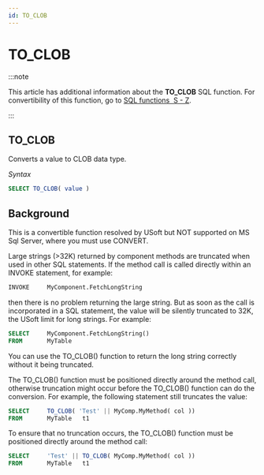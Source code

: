 ```yaml
---
id: TO_CLOB
---
```


# TO_CLOB




:::note

This article has additional information about the **TO_CLOB** SQL function.
For convertibility of this function, go to [SQL functions  S - Z](/docs/Modeller_and_Rules_Engine/SQL_functions/SQL_functions_SZ.md).

:::

## **TO_CLOB**

Converts a value to CLOB data type.

*Syntax*

```sql
SELECT TO_CLOB( value )
```

## Background

This is a convertible function resolved by USoft but NOT supported on MS Sql Server, where you must use CONVERT.

Large strings (>32K) returned by component methods are truncated when used in other SQL statements. If the method call is called directly within an INVOKE statement, for example:

```sql
INVOKE     MyComponent.FetchLongString
```

then there is no problem returning the large string. But as soon as the call is incorporated in a SQL statement, the value will be silently truncated to 32K, the USoft limit for long strings. For example:

```sql
SELECT     MyComponent.FetchLongString()
FROM       MyTable
```

You can use the TO_CLOB() function to return the long string correctly without it being truncated.

The TO_CLOB() function must be positioned directly around the method call, otherwise truncation might occur before the TO_CLOB() function can do the conversion. For example, the following statement still truncates the value:

```sql
SELECT     TO_CLOB( 'Test' || MyComp.MyMethod( col ))
FROM       MyTable   t1
```

To ensure that no truncation occurs, the TO_CLOB() function must be positioned directly around the method call:

```sql
SELECT     'Test' || TO_CLOB( MyComp.MyMethod( col ))
FROM       MyTable   t1
```

 